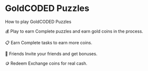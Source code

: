 # GoldCODED Puzzles

How to play GoldCODED Puzzles


💰 Play to earn
Complete puzzles and earn gold coins in the process.

📋 Earn
Complete tasks to earn more coins.

👥 Friends
Invite your friends and get bonuses.

🪙 Redeem
Exchange coins for real cash.
